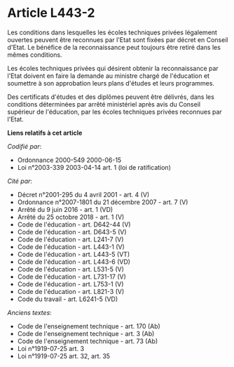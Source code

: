 # Article L443-2

Les conditions dans lesquelles les écoles techniques privées légalement ouvertes peuvent être reconnues par l'Etat sont
fixées par décret en Conseil d'Etat. Le bénéfice de la reconnaissance peut toujours être retiré dans les mêmes conditions.

Les écoles techniques privées qui désirent obtenir la reconnaissance par l'Etat doivent en faire la demande au ministre
chargé de l'éducation et soumettre à son approbation leurs plans d'études et leurs programmes.

Des certificats d'études et des diplômes peuvent être délivrés, dans les conditions déterminées par arrêté ministériel après
avis du Conseil supérieur de l'éducation, par les écoles techniques privées reconnues par l'Etat.

**Liens relatifs à cet article**

_Codifié par_:

  - Ordonnance 2000-549 2000-06-15
  - Loi n°2003-339 2003-04-14 art. 1 (loi de ratification)

_Cité par_:

  - Décret n°2001-295 du 4 avril 2001 - art. 4 (V)
  - Ordonnance n°2007-1801 du 21 décembre 2007 - art. 7 (V)
  - Arrêté du 9 juin 2016 - art. 1 (VD)
  - Arrêté du 25 octobre 2018 - art. 1 (V)
  - Code de l'éducation - art. D642-44 (V)
  - Code de l'éducation - art. D643-5 (V)
  - Code de l'éducation - art. L241-7 (V)
  - Code de l'éducation - art. L443-1 (V)
  - Code de l'éducation - art. L443-5 (VT)
  - Code de l'éducation - art. L443-6 (VD)
  - Code de l'éducation - art. L531-5 (V)
  - Code de l'éducation - art. L731-17 (V)
  - Code de l'éducation - art. L753-1 (V)
  - Code de l'éducation - art. L821-3 (V)
  - Code du travail - art. L6241-5 (VD)

_Anciens textes_:

  - Code de l'enseignement technique - art. 170 (Ab)
  - Code de l'enseignement technique - art. 3 (Ab)
  - Code de l'enseignement technique - art. 73 (Ab)
  - Loi n°1919-07-25 art. 3
  - Loi n°1919-07-25 art. 32, art. 35
